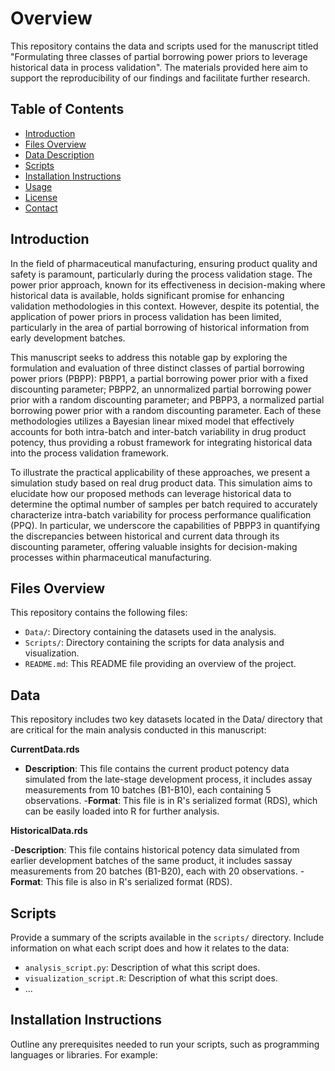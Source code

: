 # Overview

This repository contains the data and scripts used for the manuscript titled "Formulating three classes of partial borrowing power priors to leverage historical data in process validation". The materials provided here aim to support the reproducibility of our findings and facilitate further research.

## Table of Contents

- [Introduction](#introduction)
- [Files Overview](#files-overview)
- [Data Description](#data-description)
- [Scripts](#scripts)
- [Installation Instructions](#installation-instructions)
- [Usage](#usage)
- [License](#license)
- [Contact](#contact)

## Introduction

In the field of pharmaceutical manufacturing, ensuring product quality and safety is paramount, particularly during the process validation stage. The power prior approach, known for its effectiveness in decision-making where historical data is available, holds significant promise for enhancing validation methodologies in this context. However, despite its potential, the application of power priors in process validation has been limited, particularly in the area of partial borrowing of historical information from early development batches.

This manuscript seeks to address this notable gap by exploring the formulation and evaluation of three distinct classes of partial borrowing power priors (PBPP): PBPP1, a partial borrowing power prior with a fixed discounting parameter; PBPP2, an unnormalized partial borrowing power prior with a random discounting parameter; and PBPP3, a normalized partial borrowing power prior with a random discounting parameter. Each of these methodologies utilizes a Bayesian linear mixed model that effectively accounts for both intra-batch and inter-batch variability in drug product potency, thus providing a robust framework for integrating historical data into the process validation framework.

To illustrate the practical applicability of these approaches, we present a simulation study based on real drug product data. This simulation aims to elucidate how our proposed methods can leverage historical data to determine the optimal number of samples per batch required to accurately characterize intra-batch variability for process performance qualification (PPQ). In particular, we underscore the capabilities of PBPP3 in quantifying the discrepancies between historical and current data through its discounting parameter, offering valuable insights for decision-making processes within pharmaceutical manufacturing.

## Files Overview

This repository contains the following files:

- `Data/`: Directory containing the datasets used in the analysis.
- `Scripts/`: Directory containing the scripts for data analysis and visualization.
- `README.md`: This README file providing an overview of the project.

## Data
This repository includes two key datasets located in the Data/ directory that are critical for the main analysis conducted in this manuscript:

**CurrentData.rds**

 - **Description**: This file contains the current product potency data simulated from the late-stage development process, it includes assay measurements from 10 batches (B1-B10), each containing 5 observations.
 -**Format**: This file is in R's serialized format (RDS), which can be easily loaded into R for further analysis.

**HistoricalData.rds**

 -**Description**: This file contains historical potency data simulated from earlier development batches of the same product, it includes sassay measurements from 20 batches (B1-B20), each with 20 observations.
 -**Format**: This file is also in R's serialized format (RDS).


## Scripts

Provide a summary of the scripts available in the `scripts/` directory. Include information on what each script does and how it relates to the data:

- `analysis_script.py`: Description of what this script does.
- `visualization_script.R`: Description of what this script does.
- ...

## Installation Instructions

Outline any prerequisites needed to run your scripts, such as programming languages or libraries. For example:

